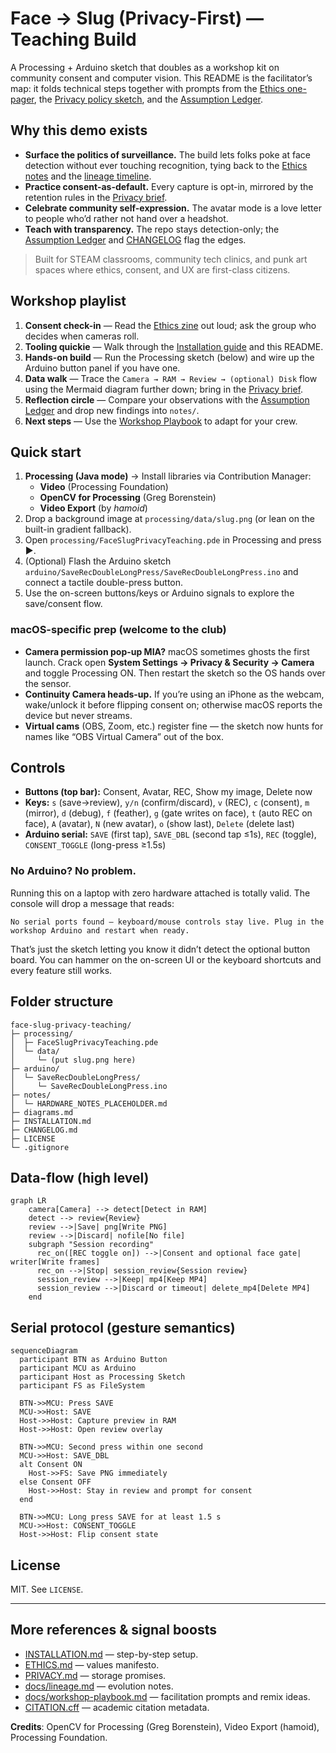 
# Face → Slug (Privacy-First) — Teaching Build

A Processing + Arduino sketch that doubles as a workshop kit on community consent and computer vision. This README is the facilitator’s map: it folds technical steps together with prompts from the [Ethics one-pager](ETHICS.md), the [Privacy policy sketch](PRIVACY.md), and the [Assumption Ledger](docs/assumption-ledger.md).

## Why this demo exists

- **Surface the politics of surveillance.** The build lets folks poke at face detection without ever touching recognition, tying back to the [Ethics notes](ETHICS.md) and the [lineage timeline](docs/lineage.md).
- **Practice consent-as-default.** Every capture is opt-in, mirrored by the retention rules in the [Privacy brief](PRIVACY.md).
- **Celebrate community self-expression.** The avatar mode is a love letter to people who’d rather not hand over a headshot.
- **Teach with transparency.** The repo stays detection-only; the [Assumption Ledger](docs/assumption-ledger.md) and [CHANGELOG](CHANGELOG.md) flag the edges.

> Built for STEAM classrooms, community tech clinics, and punk art spaces where ethics, consent, and UX are first-class citizens.

## Workshop playlist

1. **Consent check-in** — Read the [Ethics zine](ETHICS.md) out loud; ask the group who decides when cameras roll.
2. **Tooling quickie** — Walk through the [Installation guide](INSTALLATION.md) and this README.
3. **Hands-on build** — Run the Processing sketch (below) and wire up the Arduino button panel if you have one.
4. **Data walk** — Trace the `Camera → RAM → Review → (optional) Disk` flow using the Mermaid diagram further down; bring in the [Privacy brief](PRIVACY.md).
5. **Reflection circle** — Compare your observations with the [Assumption Ledger](docs/assumption-ledger.md) and drop new findings into `notes/`.
6. **Next steps** — Use the [Workshop Playbook](docs/workshop-playbook.md) to adapt for your crew.

## Quick start

1. **Processing (Java mode)** → Install libraries via Contribution Manager:
   - **Video** (Processing Foundation)
   - **OpenCV for Processing** (Greg Borenstein)
   - **Video Export** (by *hamoid*)
2. Drop a background image at `processing/data/slug.png` (or lean on the built-in gradient fallback).
3. Open `processing/FaceSlugPrivacyTeaching.pde` in Processing and press ▶️.
4. (Optional) Flash the Arduino sketch `arduino/SaveRecDoubleLongPress/SaveRecDoubleLongPress.ino` and connect a tactile double-press button.
5. Use the on-screen buttons/keys or Arduino signals to explore the save/consent flow.

### macOS-specific prep (welcome to the club)

- **Camera permission pop-up MIA?** macOS sometimes ghosts the first launch. Crack open **System Settings → Privacy & Security → Camera** and toggle Processing ON. Then restart the sketch so the OS hands over the sensor.
- **Continuity Camera heads-up.** If you’re using an iPhone as the webcam, wake/unlock it before flipping consent on; otherwise macOS reports the device but never streams.
- **Virtual cams** (OBS, Zoom, etc.) register fine — the sketch now hunts for names like “OBS Virtual Camera” out of the box.

## Controls

- **Buttons (top bar):** Consent, Avatar, REC, Show my image, Delete now
- **Keys:** `s` (save→review), `y/n` (confirm/discard), `v` (REC), `c` (consent),
  `m` (mirror), `d` (debug), `f` (feather), `g` (gate writes on face), `t` (auto REC on face),
 `A` (avatar), `N` (new avatar), `o` (show last), `Delete` (delete last)
- **Arduino serial:** `SAVE` (first tap), `SAVE_DBL` (second tap ≤1s), `REC` (toggle),
  `CONSENT_TOGGLE` (long-press ≥1.5s)

### No Arduino? No problem.

Running this on a laptop with zero hardware attached is totally valid. The console will drop a
message that reads:

```
No serial ports found — keyboard/mouse controls stay live. Plug in the workshop Arduino and restart when ready.
```

That’s just the sketch letting you know it didn’t detect the optional button board. You can hammer on
the on-screen UI or the keyboard shortcuts and every feature still works.

## Folder structure

```
face-slug-privacy-teaching/
├─ processing/
│  ├─ FaceSlugPrivacyTeaching.pde
│  └─ data/
│     └─ (put slug.png here)
├─ arduino/
│  └─ SaveRecDoubleLongPress/
│     └─ SaveRecDoubleLongPress.ino
├─ notes/
│  └─ HARDWARE_NOTES_PLACEHOLDER.md
├─ diagrams.md
├─ INSTALLATION.md
├─ CHANGELOG.md
├─ LICENSE
└─ .gitignore
```

## Data-flow (high level)

```mermaid
graph LR
    camera[Camera] --> detect[Detect in RAM]
    detect --> review{Review}
    review -->|Save| png[Write PNG]
    review -->|Discard| nofile[No file]
    subgraph "Session recording"
      rec_on([REC toggle on]) -->|Consent and optional face gate| writer[Write frames]
      rec_on -->|Stop| session_review{Session review}
      session_review -->|Keep| mp4[Keep MP4]
      session_review -->|Discard or timeout| delete_mp4[Delete MP4]
    end
```

## Serial protocol (gesture semantics)

```mermaid
sequenceDiagram
  participant BTN as Arduino Button
  participant MCU as Arduino
  participant Host as Processing Sketch
  participant FS as FileSystem

  BTN->>MCU: Press SAVE
  MCU->>Host: SAVE
  Host->>Host: Capture preview in RAM
  Host->>Host: Open review overlay

  BTN->>MCU: Second press within one second
  MCU->>Host: SAVE_DBL
  alt Consent ON
    Host->>FS: Save PNG immediately
  else Consent OFF
    Host->>Host: Stay in review and prompt for consent
  end

  BTN->>MCU: Long press SAVE for at least 1.5 s
  MCU->>Host: CONSENT_TOGGLE
  Host->>Host: Flip consent state
```

## License
MIT. See `LICENSE`.

---

## More references & signal boosts

- [INSTALLATION.md](INSTALLATION.md) — step-by-step setup.
- [ETHICS.md](ETHICS.md) — values manifesto.
- [PRIVACY.md](PRIVACY.md) — storage promises.
- [docs/lineage.md](docs/lineage.md) — evolution notes.
- [docs/workshop-playbook.md](docs/workshop-playbook.md) — facilitation prompts and remix ideas.
- [CITATION.cff](CITATION.cff) — academic citation metadata.

**Credits**: OpenCV for Processing (Greg Borenstein), Video Export (hamoid), Processing Foundation.
